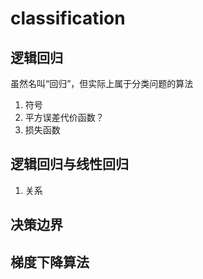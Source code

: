 # classification
## 逻辑回归
虽然名叫“回归”，但实际上属于分类问题的算法
1. 符号
2. 平方误差代价函数？
3. 损失函数

## 逻辑回归与线性回归
1. 关系
## 决策边界
## 梯度下降算法

